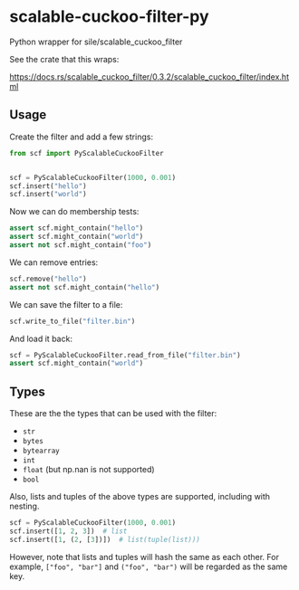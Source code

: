 # scalable-cuckoo-filter-py
Python wrapper for sile/scalable_cuckoo_filter

See the crate that this wraps:

https://docs.rs/scalable_cuckoo_filter/0.3.2/scalable_cuckoo_filter/index.html

## Usage

Create the filter and add a few strings:

```python
from scf import PyScalableCuckooFilter


scf = PyScalableCuckooFilter(1000, 0.001)
scf.insert("hello")
scf.insert("world")
```

Now we can do membership tests:

```python
assert scf.might_contain("hello")
assert scf.might_contain("world")
assert not scf.might_contain("foo")
```

We can remove entries:

```python 
scf.remove("hello")
assert not scf.might_contain("hello")
```

We can save the filter to a file:

```python 
scf.write_to_file("filter.bin")
```

And load it back:

```python 
scf = PyScalableCuckooFilter.read_from_file("filter.bin")
assert scf.might_contain("world")
```

## Types

These are the the types that can be used with the filter:
- `str`
- `bytes`
- `bytearray`
- `int`
- `float` (but np.nan is not supported)
- `bool`

Also, lists and tuples of the above types are supported, including with nesting.

```python
scf = PyScalableCuckooFilter(1000, 0.001)
scf.insert([1, 2, 3])  # list
scf.insert([1, (2, [3])])  # list(tuple(list)))
```

However, note that lists and tuples will hash the same as each other. For example, 
`["foo", "bar"]` and `("foo", "bar")` will be regarded as the same key.
